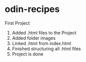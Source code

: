 # odin-recipes
First Project
1. Added .html files to the Project
2. Added folder images 
3. Linked .html from index.html
4. Finished structuring all .html files
5. Project is done 